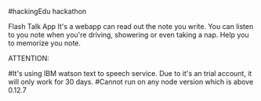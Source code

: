 #hackingEdu hackathon

Flash Talk App
It's a webapp can read out the note you write. You can listen to you note when you're driving, showering or even taking a nap. Help you to memorize you note.

ATTENTION:

#It's using IBM watson text to speech service. Due to it's an trial account, it will only work for 30 days.
#Cannot run on any node version which is above 0.12.7